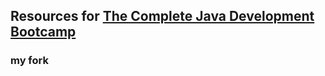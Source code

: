 ## Resources for [The Complete Java Development Bootcamp](https://udemy-redirect-app.herokuapp.com/java)

### my fork